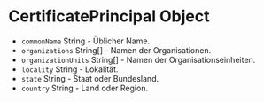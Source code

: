 # CertificatePrincipal Object

* `commonName` String - Üblicher Name.
* `organizations` String[] - Namen der Organisationen.
* `organizationUnits` String[] - Namen der Organisationseinheiten.
* `locality` String - Lokalität.
* `state` String - Staat oder Bundesland.
* `country` String - Land oder Region.
